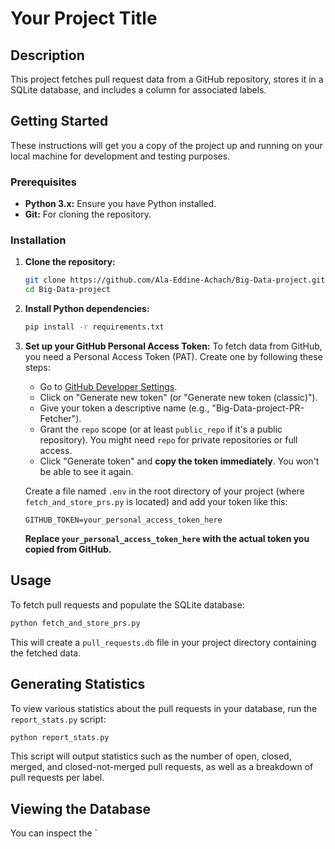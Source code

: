 # Your Project Title

## Description

This project fetches pull request data from a GitHub repository, stores it in a SQLite database, and includes a column for associated labels.

## Getting Started

These instructions will get you a copy of the project up and running on your local machine for development and testing purposes.

### Prerequisites

*   **Python 3.x:** Ensure you have Python installed.
*   **Git:** For cloning the repository.

### Installation

1.  **Clone the repository:**
    ```bash
    git clone https://github.com/Ala-Eddine-Achach/Big-Data-project.git
    cd Big-Data-project
    ```

2.  **Install Python dependencies:**
    ```bash
    pip install -r requirements.txt
    ```

3.  **Set up your GitHub Personal Access Token:**
    To fetch data from GitHub, you need a Personal Access Token (PAT). Create one by following these steps:
    *   Go to [GitHub Developer Settings](https://github.com/settings/tokens).
    *   Click on "Generate new token" (or "Generate new token (classic)").
    *   Give your token a descriptive name (e.g., "Big-Data-project-PR-Fetcher").
    *   Grant the `repo` scope (or at least `public_repo` if it's a public repository). You might need `repo` for private repositories or full access.
    *   Click "Generate token" and **copy the token immediately**. You won't be able to see it again.

    Create a file named `.env` in the root directory of your project (where `fetch_and_store_prs.py` is located) and add your token like this:

    ```
    GITHUB_TOKEN=your_personal_access_token_here
    ```
    **Replace `your_personal_access_token_here` with the actual token you copied from GitHub.**

## Usage

To fetch pull requests and populate the SQLite database:

```bash
python fetch_and_store_prs.py
```

This will create a `pull_requests.db` file in your project directory containing the fetched data.

## Generating Statistics

To view various statistics about the pull requests in your database, run the `report_stats.py` script:

```bash
python report_stats.py
```

This script will output statistics such as the number of open, closed, merged, and closed-not-merged pull requests, as well as a breakdown of pull requests per label.

## Viewing the Database

You can inspect the `